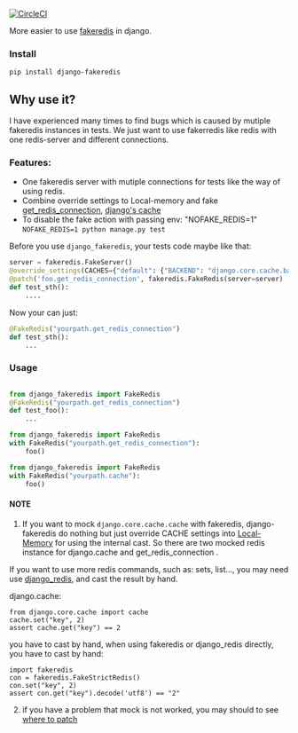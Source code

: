 [![CircleCI](https://circleci.com/gh/o3o3o/django-fakeredis.svg?style=svg)](https://circleci.com/gh/o3o3o/django-fakeredis)

More easier to use [fakeredis](https://pypi.org/project/fakeredis) in django.


### Install

```
pip install django-fakeredis
```

## Why use it?

I have experienced many times to find bugs which is caused by mutiple fakeredis instances in tests.
We just want to use fakerredis like redis with one redis-server and different connections.

### Features:

* One fakeredis server with mutiple connections for tests like the way of using redis. 
* Combine override settings to Local-memory and fake [get_redis_connection](https://github.com/niwinz/django-redis), [django's cache](https://docs.djangoproject.com/en/2.2/topics/cache/)
* To disable the fake action with passing env: "NOFAKE_REDIS=1"
  `NOFAKE_REDIS=1 python manage.py test`

Before you use `django_fakeredis`, your tests code maybe like that:

```python
server = fakeredis.FakeServer()
@override_settings(CACHES={"default": {"BACKEND": "django.core.cache.backends.dummy.DummyCache" }})
@patch('foo.get_redis_connection', fakeredis.FakeRedis(server=server)
def test_sth():
    ....
```

Now your can just:
```python
@FakeRedis("yourpath.get_redis_connection")
def test_sth():
    ...
```



### Usage
```python

from django_fakeredis import FakeRedis
@FakeRedis("yourpath.get_redis_connection")
def test_foo():
    ...
```


```python
from django_fakeredis import FakeRedis
with FakeRedis("yourpath.get_redis_connection"):
    foo()
```

```python
from django_fakeredis import FakeRedis
with FakeRedis("yourpath.cache"):
    foo()
```

#### NOTE

1. If you want to mock `django.core.cache.cache` with fakeredis, django-fakeredis do nothing but just override CACHE settings into [Local-Memory](https://docs.djangoproject.com/en/2.2/topics/cache/#local-memory-caching) for using the internal cast. So there are two mocked redis instance for django.cache and get_redis_connection .

If you want to use more redis commands, such as: sets, list...,  you may need use [django_redis]((https://github.com/niwinz/django-redis)), and cast the result by hand.

django.cache:
```
from django.core.cache import cache
cache.set("key", 2)
assert cache.get("key") == 2
```

you have to cast by hand, when using fakeredis or django_redis directly, you have to cast by hand:

```
import fakeredis
con = fakeredis.FakeStrictRedis()
con.set("key", 2)
assert con.get("key").decode('utf8') == "2"
```

2. if you have a problem that mock is not worked, you may should to see [where to patch](https://docs.python.org/3/library/unittest.mock.html#where-to-patch)

